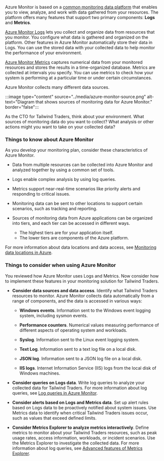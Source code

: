 Azure Monitor is based on a [common monitoring data platform](/azure/azure-monitor/data-platform) that enables you to view, analyze, and work with data gathered from your resources. The platform offers many features that support two primary components: **Logs** and **Metrics**.

[Azure Monitor Logs](/azure/azure-monitor/logs/data-platform-logs) lets you collect and organize data from resources that you monitor. You configure what data is gathered and organized on the platform. Other features in Azure Monitor automatically store their data in Logs. You can use the stored data with your collected data to help monitor the performance of your environment.

[Azure Monitor Metrics](/azure/azure-monitor/essentials/data-platform-metrics) captures numerical data from your monitored resources and stores the results in a time-organized database. Metrics are collected at intervals you specify. You can use metrics to check how your system is performing at a particular time or under certain circumstances.

Azure Monitor collects many different data sources. 

:::image type="content" source="../media/azure-monitor-source.png" alt-text="Diagram that shows sources of monitoring data for Azure Monitor." border="false":::

As the CTO for Tailwind Traders, think about your environment. What sources of monitoring data do you want to collect? What analysis or other actions might you want to take on your collected data?

### Things to know about Azure Monitor

As you develop your monitoring plan, consider these characteristics of Azure Monitor.

- Data from multiple resources can be collected into Azure Monitor and analyzed together by using a common set of tools.

- Logs enable complex analysis by using log queries.

- Metrics support near-real-time scenarios like priority alerts and responding to critical issues.

- Monitoring data can be sent to other locations to support certain scenarios, such as tracking and reporting.

- Sources of monitoring data from Azure applications can be organized into tiers, and each tier can be accessed in different ways.
   - The highest tiers are for your application itself.
   - The lower tiers are components of the Azure platform.

For more information about data locations and data access, see [Monitoring data locations in Azure](/azure/azure-monitor/monitor-reference).

### Things to consider when using Azure Monitor

You reviewed how Azure Monitor uses Logs and Metrics. Now consider how to implement these features in your monitoring solution for Tailwind Traders.

- **Consider data sources and data access**. Identify what Tailwind Traders resources to monitor. Azure Monitor collects data automatically from a range of components, and the data is accessed in various ways:

   - **Windows events**. Information sent to the Windows event logging system, including sysmon events.	

   - **Performance counters**. Numerical values measuring performance of different aspects of operating system and workloads.	

   - **Syslog**. Information sent to the Linux event logging system.	

   - **Text Log**. Information sent to a text log file on a local disk.	

   - **JSON log**. Information sent to a JSON log file on a local disk.	

   - **IIS logs**. Internet Information Service (IIS) logs from the local disk of Windows machines.

- **Consider queries on Logs data**. Write log queries to analyze your collected data for Tailwind Traders. For more information about log queries, see [Log queries in Azure Monitor](/azure/azure-monitor/logs/log-query-overview).

- **Consider alerts based on Logs and Metrics data**. Set up alert rules based on Logs data to be proactively notified about system issues. Use Metrics data to identify when critical Tailwind Traders issues occur, such as values that exceed defined limits. 

- **Consider Metrics Explorer to analyze metrics interactively**. Define metrics to monitor about your Tailwind Traders resources, such as peak usage rates, access information, workloads, or incident scenarios. Use the Metrics Explorer to investigate the collected data. For more information about log queries, see [Advanced features of Metrics Explorer](/azure/azure-monitor/essentials/metrics-charts).

